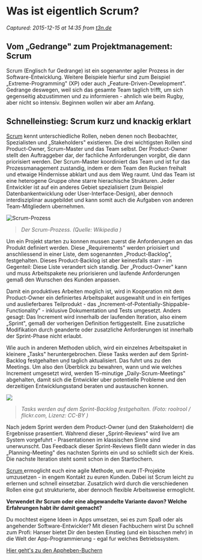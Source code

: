 # Was ist eigentlich Scrum?

_Captured: 2015-12-15 at 14:35 from [t3n.de](http://t3n.de/news/scrum-was-ist-das-506705/)_

## Vom „Gedrange" zum Projektmanagement: Scrum

Scrum (Englisch fur Gedrange) ist ein sogenannter agiler Prozess in der Software-Entwicklung. Weitere Beispiele hierfur sind zum Beispiel „Extreme-Programming" (XP) oder auch „Feature-Driven-Development". Gedrange deswegen, weil sich das gesamte Team taglich trifft, um sich gegenseitig abzustimmen und zu informieren - ahnlich wie beim Rugby, aber nicht so intensiv. Beginnen wollen wir aber am Anfang.

## Schnelleinstieg: Scrum kurz und knackig erklart

[Scrum](http://t3n.de/jobs/tag/scrum/) kennt unterschiedliche Rollen, neben denen noch Beobachter, Spezialisten und „Stakeholders" existieren. Die drei wichtigsten Rollen sind Product-Owner, Scrum-Master und das Team selbst. Der Product-Owner stellt den Auftraggeber dar, der fachliche Anforderungen vorgibt, die dann priorisiert werden. Der Scrum-Master koordiniert das Team und ist fur das Prozessmanagement zustandig, indem er dem Team den Rucken freihalt und etwaige Hindernisse abklart und aus dem Weg raumt. Und das Team ist eine heterogene Gruppe ohne starre hierachische Strukturen. Jeder Entwickler ist auf ein anderes Gebiet spezialisiert (zum Beispiel Datenbankentwicklung oder User-Interface-Design), aber dennoch interdisziplinar ausgebildet und kann somit auch die Aufgaben von anderen Team-Mitgliedern ubernehmen.

![Scrum-Prozess](http://t3n.de/news/wp-content/uploads/2013/11/Scrum-Prozess-595x297.jpg)

> _Der Scrum-Prozess. (Quelle: Wikipedia )_

Um ein Projekt starten zu konnen mussen zuerst die Anforderungen an das Produkt definiert werden. Diese „Requirements" werden prioisiert und anschliessend in einer Liste, dem sogenannten „Product-Backlog", festgehalten. Dieses Product-Backlog ist aber keinesfalls starr - im Gegenteil: Diese Liste verandert sich standig. Der „Product-Owner" kann und muss Arbeitspakete neu priorisieren und laufende Anforderungen gemaß den Wunschen des Kunden anpassen.

Damit ein produktives Arbeiten moglich ist, wird in Kooperation mit dem Product-Owner ein definiertes Arbeitspaket ausgewahlt und in ein fertiges und auslieferbares Teilprodukt - das „Increment-of-Potentially-Shippable-Functionality" - inklusive Dokumentation und Tests umgesetzt. Anders gesagt: Das Increment wird innerhalb der laufenden Iteration, also einem „Sprint", gemaß der vorherigen Definition fertiggestellt. Eine zusatzliche Modifikation durch geanderte oder zusatzliche Anforderungen ist innerhalb der Sprint-Phase nicht erlaubt.

Wie auch in anderen Methoden ublich, wird ein einzelnes Arbeitspaket in kleinere „Tasks" heruntergebrochen. Diese Tasks werden auf dem Sprint-Backlog festgehalten und taglich aktualisiert. Das fuhrt uns zu den Meetings. Um also den Überblick zu bewahren, wann und wie welches Increment umgesetzt wird, werden 15-minutige „Daily-Scrum-Meetings" abgehalten, damit sich die Entwickler uber potentielle Probleme und den derzeitigen Entwicklungsstand beraten und austauschen konnen.

![](http://t3n.de/news/wp-content/uploads/2013/11/sprintbacklog_97623-595x446.jpg)

> _Tasks werden auf dem Sprint-Backlog festgehalten. (Foto: roolrool / flickr.com, Lizenz: CC-BY )_

Nach jedem Sprint werden dem Product-Owner (und den Stakeholdern) die Ergebnisse prasentiert. Wahrend dieser „Sprint-Reviews" wird live am System vorgefuhrt - Prasentationen im klassischen Sinne sind unerwunscht. Das Feedback dieser Sprint-Reviews fließt dann wieder in das „Planning-Meeting" des nachsten Sprints ein und so schließt sich der Kreis. Die nachste Iteration steht somit schon in den Startlochern.

[Scrum ](http://de.wikipedia.org/wiki/Scrum) ermoglicht euch eine agile Methode, um eure IT-Projekte umzusetzen - in engem Kontakt zu euren Kunden. Dabei ist Scrum leicht zu erlernen und schnell einsetzbar. Zusatzlich wird durch die verschiedenen Rollen eine gut strukturierte, aber dennoch flexible Arbeitsweise ermoglicht.

**Verwendet ihr Scrum oder eine abgewandelte Variante davon? Welche Erfahrungen habt ihr damit gemacht?**

Du mochtest eigene Ideen in Apps umsetzen, sei es zum Spaß oder als angehender Software-Entwickler? Mit diesen Fachbuchern wirst Du schnell zum Profi: Hanser bietet Dir den besten Einstieg (und ein bisschen mehr) in die Welt der App-Programmierung - egal fur welches Betriebssystem.

[Hier geht's zu den Appheben-Buchern](http://guruads.de/api/click/56584320497959b82c000008)
